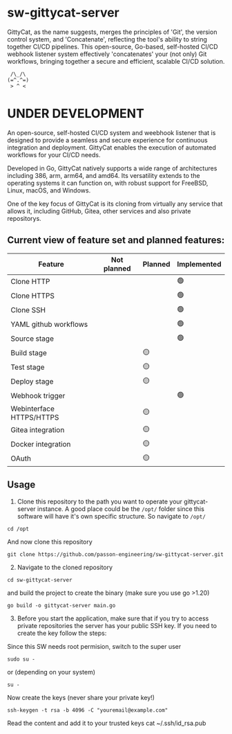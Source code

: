 # sw-gittycat-server
GittyCat, as the name suggests, merges the principles of 'Git', the version control system, and 'Concatenate', reflecting the tool's ability to string together CI/CD pipelines. This open-source, Go-based, self-hosted CI/CD webhook listener system effectively 'concatenates' your (not only) Git workflows, bringing together a secure and efficient, scalable CI/CD solution.

  ```
   /\_/\  
(=^.^=)
   > ^ <
  ```

# UNDER DEVELOPMENT

An open-source, self-hosted CI/CD system and weebhook listener that is designed to provide a seamless and secure experience for continuous integration and deployment. GittyCat enables the execution of automated workflows for your CI/CD needs.

Developed in Go, GittyCat natively supports a wide range of architectures including 386, arm, arm64, and amd64. 
Its versatility extends to the operating systems it can function on, with robust support for FreeBSD, Linux, macOS, and Windows.

One of the key focus of GittyCat is its cloning from virtually any service that allows it, including GitHub, Gitea, other services and also private repositorys.


## Current view of feature set and planned features:

| Feature | Not planned | Planned | Implemented |
| --- | --- | --- | --- |
| Clone HTTP |  |  | 🟢 |
| Clone HTTPS |  |  | 🟢 |
| Clone SSH |  |  | 🟢 |
| YAML github workflows |  |  | 🟢 |
| Source stage |  |  | 🟢 |
| Build stage |  | 🟡 |  |
| Test stage |  | 🟡 |  |
| Deploy stage |  | 🟡 |  |
| Webhook trigger |  |  | 🟢 |
| Webinterface HTTPS/HTTPS |  | 🟡 |  |
| Gitea integration |  | 🟡 |  |
| Docker integration |  | 🟡 |  |
| OAuth  |  | 🟡 |  |

## Usage

1. Clone this repository to the path you want to operate your gittycat-server instance. A good place could be the `/opt/` folder since this software will have it's own specific structure. So navigate to `/opt/`
  ```
  cd /opt
  ```
And now clone this repository
  ```
  git clone https://github.com/passon-engineering/sw-gittycat-server.git
  ```

2. Navigate to the cloned repository
  ```
  cd sw-gittycat-server
  ```
  and build the project to create the binary (make sure you use go >1.20)
  ```
  go build -o gittycat-server main.go
  ```

3. Before you start the application, make sure that if you try to access private repositories the server has your public SSH key. If you need to create the key follow the steps:

  Since this SW needs root permision, switch to the super user
  ```
  sudo su -
  ```
  or (depending on your system)
  ```
  su -
  ```
  Now create the keys (never share your private key!)
  ```
  ssh-keygen -t rsa -b 4096 -C "youremail@example.com"
  ```
  Read the content and add it to your trusted keys
  cat ~/.ssh/id_rsa.pub
